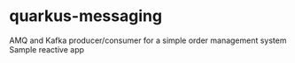 # quarkus-messaging
AMQ and Kafka producer/consumer for a simple order management system
Sample reactive app

